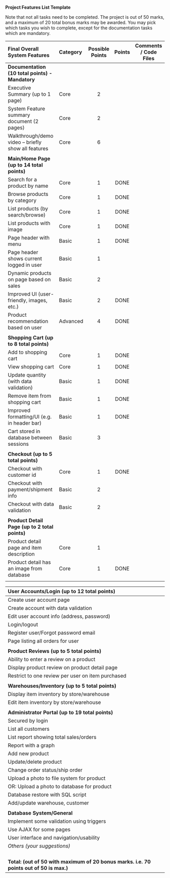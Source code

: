 ﻿**Project Features List Template**

Note that not all tasks need to be completed. The project is out of 50 marks, and a maximum of 20 total bonus marks may be awarded. You may pick which tasks you wish to complete, except for the documentation tasks which are mandatory.


|**Final Overall System Features**|**Category**|**Possible Points**|**Points**|**Comments / Code Files**|
| :- | :- | :-: | :-: | :-: |
|**Documentation (10 total points) - Mandatory**|
|Executive Summary (up to 1 page)|Core|2|||
|System Feature summary document (2 pages)|Core|2|||
|Walkthrough/demo video – briefly show all features|Core|6|||
||
|**Main/Home Page (up to 14 total points)**|
|Search for a product by name|Core|1|DONE||
|Browse products by category|Core|1|DONE||
|List products (by search/browse)|Core|1|DONE||
|List products with image|Core|1|DONE||
|Page header with menu|Basic|1|DONE||
|Page header shows current logged in user|Basic|1|||
|Dynamic products on page based on sales|Basic|2|||
|Improved UI (user-friendly, images, etc.)|Basic|2|DONE||
|Product recommendation based on user|Advanced|4|DONE||
||
|**Shopping Cart (up to 8 total points)**|
|Add to shopping cart|Core|1|DONE||
|View shopping cart|Core|1|DONE||
|Update quantity (with data validation)|Basic|1|DONE||
|Remove item from shopping cart|Basic|1|DONE||
|Improved formatting/UI (e.g. in header bar)|Basic|1|DONE||
|Cart stored in database between sessions|Basic|3|||
||
|**Checkout (up to 5 total points)**|
|Checkout with customer id|Core|1|DONE||
|Checkout with payment/shipment info|Basic|2|||
|Checkout with data validation|Basic|2|||
||
|**Product Detail Page (up to 2 total points)**|
|Product detail page and item description|Core|1|||
|Product detail has an image from database|Core|1|DONE||
||


|**User Accounts/Login (up to 12 total points)**|
| :- |
|Create user account page|Basic|2|||
|Create account with data validation|Basic|2|||
|Edit user account info (address, password)|Basic|2|||
|Login/logout|Core|1|||
|Register user/Forgot password email|Advanced|4|||
|Page listing all orders for user|Core|1|||
||
|**Product Reviews (up to 5 total points)**|
|Ability to enter a review on a product|Basic|2|DONE||
|Display product review on product detail page|Basic|1|DONE||
|Restrict to one review per user on item purchased|Advanced|2|DONE||
||
|**Warehouses/Inventory (up to 5 total points)**|
|Display item inventory by store/warehouse|Basic |2|||
|Edit item inventory by store/warehouse|Advanced|3|||
||
|**Administrator Portal (up to 19 total points)**|||||
|Secured by login|Core|1|||
|List all customers|Core|1|||
|List report showing total sales/orders|Core|1|||
|Report with a graph|Advanced|3|||
|Add new product|Basic|2|||
|Update/delete product|Basic|2|||
|Change order status/ship order|Basic|1|||
|Upload a photo to file system for product|Advanced|2|||
|OR: Upload a photo to database for product|Advanced|4|||
|Database restore with SQL script|Basic|2|||
|Add/update warehouse, customer|Basic|2|||
||||||
|**Database System/General**|||||
|Implement some validation using triggers|Advanced|2|||
|Use AJAX for some pages|Advanced|4|||
|User interface and navigation/usability||Up to 5|||
|*Others (your suggestions)*||Up to 5|||
||||||
||||||
||||||
||||||
|**Total: (out of 50 with maximum of 20 bonus marks. i.e. 70 points out of 50 is max.)**|||||


